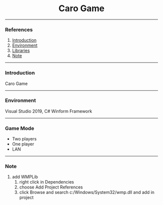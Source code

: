 <h1 align="center">Caro Game</h1>

---
### References
1. [Introduction](#introduction)
2. [Environment](#environment)
3. [Libraries](#libraries)
4. [Note](#note)

---
### Introduction <a name="introduction"></a>
Caro Game

---
### Environment <a name="environment"></a>
Visual Studio 2019, C# Winform Framework

---
### Game Mode <a name="game-mode"></a>
- Two players
- One player
- LAN

---
### Note <a name="note"></a>
1. add WMPLib
    1) right click in Dependencies
    2) choose Add Project References
    3) click Browse and search c:/Windows/System32/wmp.dll and add in project
